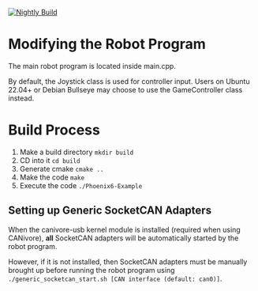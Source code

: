 [![Nightly Build](https://github.com/CrossTheRoadElec/Phoenix6-Linux-Example/actions/workflows/nightly-build.yml/badge.svg)](https://github.com/CrossTheRoadElec/Phoenix6-Linux-Example/actions/workflows/nightly-build.yml)

# Modifying the Robot Program

The main robot program is located inside main.cpp.

By default, the Joystick class is used for controller input. Users on Ubuntu 22.04+ or Debian Bullseye may choose to use the GameController class instead.

# Build Process

 1. Make a build directory `mkdir build`
 2. CD into it `cd build`
 3. Generate cmake `cmake ..`
 4. Make the code `make`
 5. Execute the code `./Phoenix6-Example`

## Setting up Generic SocketCAN Adapters

When the canivore-usb kernel module is installed (required when using CANivore), **all** SocketCAN adapters will be automatically started by the robot program.

However, if it is not installed, then SocketCAN adapters must be manually brought up before running the robot program using `./generic_socketcan_start.sh [CAN interface (default: can0)]`.
